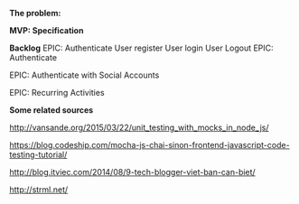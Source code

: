 **The problem:** 

**MVP: Specification**


**Backlog**
EPIC: Authenticate
User register
User login
User Logout
EPIC: Authenticate 

EPIC: Authenticate with Social Accounts

EPIC: Recurring Activities

**Some related sources**

http://vansande.org/2015/03/22/unit_testing_with_mocks_in_node_js/

https://blog.codeship.com/mocha-js-chai-sinon-frontend-javascript-code-testing-tutorial/

http://blog.itviec.com/2014/08/9-tech-blogger-viet-ban-can-biet/

http://strml.net/